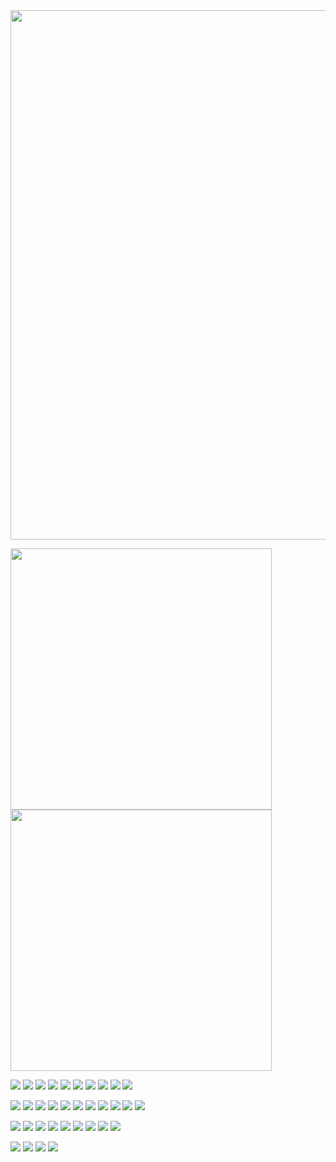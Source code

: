 <img src="http://github-profile-summary-cards.vercel.app/api/cards/profile-details?username=nishiumidaina&theme=dracula" width="847">
<p>
  <img src="http://github-profile-summary-cards.vercel.app/api/cards/most-commit-language?username=nishiumidaina&theme=dracula" width="418">
  <img src="http://github-profile-summary-cards.vercel.app/api/cards/productive-time?username=nishiumidaina&theme=dracula&utcOffset=8" width="418">
</p>
<p>
  <img src="https://img.shields.io/badge/-Nuxt.js-00C58E.svg?logo=nuxt.js&style=plastic">
  <img src="https://img.shields.io/badge/-Vue.js-4FC08D.svg?logo=vue.js&style=plastic">
  <img src="https://img.shields.io/badge/-Node.js-339933.svg?logo=node.js&style=plastic">
  <img src="https://img.shields.io/badge/-Jquery-0769AD.svg?logo=jquery&style=plastic">
  <img src="https://img.shields.io/badge/-Laravel-E74430.svg?logo=laravel&style=plastic">
  <img src="https://img.shields.io/badge/-Django-092E20.svg?logo=django&style=plastic">
  <img src="https://img.shields.io/badge/-Flask-000000.svg?logo=flask&style=plastic">
  <img src="https://img.shields.io/badge/-Unity-000000.svg?logo=unity&style=plastic">
  <img src="https://img.shields.io/badge/-Android%20Studio-00bfff.svg?logo=android&style=plastic">
  <img src="https://img.shields.io/badge/-Bootstrap-563D7C.svg?logo=bootstrap&style=plastic">
</p>
<p>
  <img src="https://img.shields.io/badge/-Javascript-F7DF1E.svg?logo=javascript&style=plastic">
  <img src="https://img.shields.io/badge/-Typescript-007ACC.svg?logo=typescript&style=plastic">
  <img src="https://img.shields.io/badge/-Php-777BB4.svg?logo=php&style=plastic">
  <img src="https://img.shields.io/badge/-Python-3776AB.svg?logo=python&style=plastic">
  <img src="https://img.shields.io/badge/-Cashapp-00C244.svg?logo=cashapp&style=plastic">
  <img src="https://img.shields.io/badge/-Cplusplus-00599C.svg?logo=cplusplus&style=plastic">
  <img src="https://img.shields.io/badge/-Java-007396.svg?logo=java&style=plastic">
  <img src="https://img.shields.io/badge/-Kotlin-0095D5.svg?logo=kotlin&style=plastic">
  <img src="https://img.shields.io/badge/-Html5-E34F26.svg?logo=html5&style=plastic">
  <img src="https://img.shields.io/badge/-Sass-CC6699.svg?logo=sass&style=plastic">
  <img src="https://img.shields.io/badge/-Css3-1572B6.svg?logo=css3&style=plastic">
</p>
<p>
  <img src="https://img.shields.io/badge/-Amazon%20aws-232F3E.svg?logo=amazon-aws&style=plastic">
  <img src="https://img.shields.io/badge/-Google%20cloud-4285F4.svg?logo=google-cloud&style=plastic">
  <img src="https://img.shields.io/badge/-Heroku-430098.svg?logo=heroku&style=plastic">
  <img src="https://img.shields.io/badge/-Linux-FCC624.svg?logo=linux&style=plastic">
  <img src="https://img.shields.io/badge/-Docker-1488C6.svg?logo=docker&style=plastic">
  <img src="https://img.shields.io/badge/-Vagrant-1563FF.svg?logo=vagrant&style=plastic">
  <img src="https://img.shields.io/badge/-Jenkins-D24939.svg?logo=jenkins&style=plastic">
  <img src="https://img.shields.io/badge/-Github-181717.svg?logo=github&style=plastic">
  <img src="https://img.shields.io/badge/-Git-F05032.svg?logo=git&style=plastic">
</p>
<p>
  <img src="https://img.shields.io/badge/-Adobe%20photoshop-00C8FF.svg?logo=adobe-photoshop&style=plastic">
  <img src="https://img.shields.io/badge/-Adobe%20illustrator-FF7C00.svg?logo=adobe-illustrator&style=plastic">
  <img src="https://img.shields.io/badge/-Adobe%20indesign-FD3F93.svg?logo=adobe-indesign&style=plastic">
  <img src="https://img.shields.io/badge/-Adobe%20xd-FF2BC2.svg?logo=adobe-xd&style=plastic">
  
</p>
<!--
**nishiumidaina/nishiumidaina** is a ✨ _special_ ✨ repository because its `README.md` (this file) appears on your GitHub profile.

Here are some ideas to get you started:

- 🔭 I’m currently working on ...
- 🌱 I’m currently learning ...
- 👯 I’m looking to collaborate on ...
- 🤔 I’m looking for help with ...
- 💬 Ask me about ...
- 📫 How to reach me: ...
- 😄 Pronouns: ...
- ⚡ Fun fact: ...
-->
